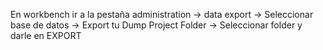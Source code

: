 En workbench ir a la pestaña administration -> data export -> Seleccionar base de datos -> Export tu Dump Project Folder -> Seleccionar folder y darle en EXPORT